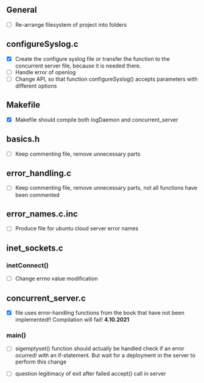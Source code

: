 ## General
* [ ] Re-arrange filesystem of project into folders
## configureSyslog.c
* [X] Create the configure syslog file or transfer the function to the concurrent server file, because it is needed there.
* [ ] Handle error of openlog
* [ ] Change API, so that function configureSyslog() accepts parameters with different options
## Makefile
* [X] Makefile should compile both logDaemon and concurrent_server
## basics.h
* [ ] Keep commenting file, remove unnecessary parts
## error_handling.c
* [ ] Keep commenting file, remove unnecessary parts, not all functions have been commented
## error_names.c.inc
* [ ] Produce file for ubuntu cloud server error names
## inet_sockets.c
### inetConnect()
* [ ] Change errno value modification
## concurrent_server.c
* [X] file uses error-handling functions from the book that have not been implemented!! Compilation will fail! **4.10.2021**
### main()
* [ ] sigemptyset() function should actually be handled check if an error ocurred! with an if-statement. But wait for a deployment in the server to perform this change
* [ ] question legitimacy of exit after failed accept() call in server

